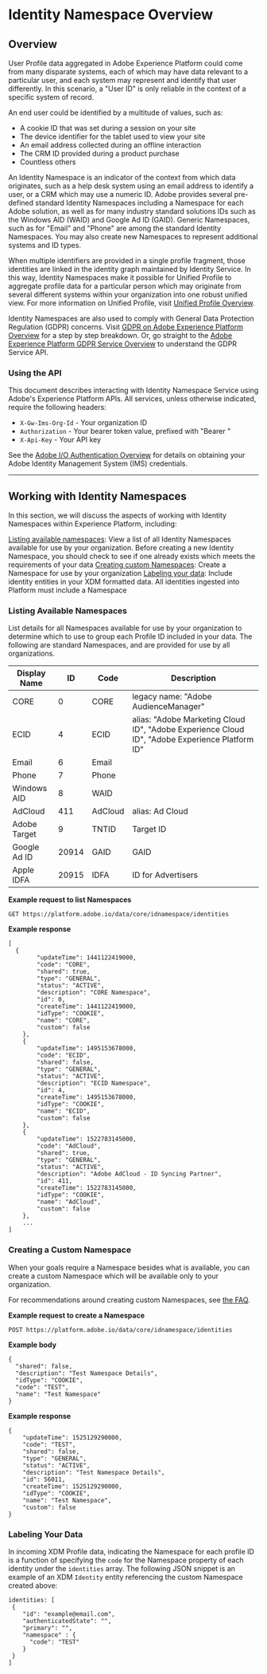 # Identity Namespace Overview

## Overview

User Profile data aggregated in Adobe Experience Platform could come from many disparate systems, each of which may have data relevant to a particular user, and each system may represent and identify that user differently.  In this scenario, a "User ID" is only reliable in the context of a specific system of record.

An end user could be identified by a multitude of values, such as:

* A cookie ID that was set during a session on your site
* The device identifier for the tablet used to view your site
* An email address collected during an offline interaction
* The CRM ID provided during a product purchase
* Countless others

An Identity Namespace is an indicator of the context from which data originates, such as a help desk system using an email address to identify a user, or a CRM which may use a numeric ID. Adobe provides several pre-defined standard Identity Namespaces including a Namespace for each Adobe solution, as well as for many industry standard solutions IDs such as the Windows AID (WAID) and Google Ad ID (GAID). Generic Namespaces, such as for "Email" and "Phone" are among the standard Identity Namespaces. You may also create new Namespaces to represent additional systems and ID types.

When multiple identifiers are provided in a single profile fragment, those identities are linked in the identity graph maintained by Identity Service. In this way, Identity Namespaces make it possible for Unified Profile to aggregate profile data for a particular person which may originate from several different systems within your organization into one robust unified view. For more information on Unified Profile, visit [Unified Profile Overview](../unified_profile_architectural_overview/unified_profile_architectural_overview.md).

Identity Namespaces are also used to comply with General Data Protection Regulation (GDPR) concerns. Visit [GDPR on Adobe Experience Platform Overview](../../../../../api-specification/markdown/narrative/gdpr/gdpr-on-platform-overview.md) for a step by step breakdown. Or, go straight to the [Adobe Experience Platform GDPR Service Overview](../../../../../api-specification/markdown/narrative/gdpr/use-cases/gdpr-api-overview.md) to understand the GDPR Service API.

### Using the API

This document describes interacting with Identity Namespace Service using Adobe's Experience Platform APIs. All services, unless otherwise indicated, require the following headers:

* `X-Gw-Ims-Org-Id` - Your organization ID
* `Authorization` -  Your bearer token value, prefixed with "Bearer "
* `X-Api-Key` - Your API key

See the [Adobe I/O Authentication Overview](https://www.adobe.io/apis/cloudplatform/console/authentication/gettingstarted.html) for details on obtaining your Adobe Identity Management System (IMS) credentials.

---

## Working with Identity Namespaces

In this section, we will discuss the aspects of working with Identity Namespaces within Experience Platform, including:

[Listing available namespaces](#listing-namespaces-available-for-your-organization): View a list of all Identity Namespaces available for use by your organization. Before creating a new Identity Namespace, you should check to see if one already exists which meets the requirements of your data
[Creating custom Namespaces](#creating-a-custom-namespace):  Create a Namespace for use by your organization
[Labeling your data](#labeling-your-data): Include identity entities in your XDM formatted data. All identities ingested into Platform must include a Namespace

### Listing Available Namespaces

List details for all Namespaces available for use by your organization to determine which to use to group each Profile ID included in your data. The following are standard Namespaces, and are provided for use by all organizations.

|Display Name|ID|Code|Description|
|------------|---|---|-----------|
|CORE|0|CORE|legacy name: "Adobe AudienceManager"|
|ECID|4|ECID|alias: "Adobe Marketing Cloud ID", "Adobe Experience Cloud ID", "Adobe Experience Platform ID"|
|Email|6|Email||
|Phone|7|Phone||
|Windows AID|8|WAID||
|AdCloud|411|AdCloud|alias: Ad Cloud|
|Adobe Target|9|TNTID|Target ID|
|Google Ad ID|20914|GAID|GAID|
|Apple IDFA|20915|IDFA|ID for Advertisers|

__Example request to list Namespaces__

```
GET https://platform.adobe.io/data/core/idnamespace/identities
```

__Example response__

```
[
  {
        "updateTime": 1441122419000,
        "code": "CORE",
        "shared": true,
        "type": "GENERAL",
        "status": "ACTIVE",
        "description": "CORE Namespace",
        "id": 0,
        "createTime": 1441122419000,
        "idType": "COOKIE",
        "name": "CORE",
        "custom": false
    },
    {
        "updateTime": 1495153678000,
        "code": "ECID",
        "shared": false,
        "type": "GENERAL",
        "status": "ACTIVE",
        "description": "ECID Namespace",
        "id": 4,
        "createTime": 1495153678000,
        "idType": "COOKIE",
        "name": "ECID",
        "custom": false
    },
    {
        "updateTime": 1522783145000,
        "code": "AdCloud",
        "shared": true,
        "type": "GENERAL",
        "status": "ACTIVE",
        "description": "Adobe AdCloud - ID Syncing Partner",
        "id": 411,
        "createTime": 1522783145000,
        "idType": "COOKIE",
        "name": "AdCloud",
        "custom": false
    },
    ...
]
```

### Creating a Custom Namespace

When your goals require a Namespace besides what is available, you can create a custom Namespace which will be available only to your organization.

For recommendations around creating custom Namespaces, see [the FAQ](../identity_services_architectural_overview/identity_services_faq.md).

__Example request to create a Namespace__

```
POST https://platform.adobe.io/data/core/idnamespace/identities
```

__Example body__

```
{
  "shared": false,
  "description": "Test Namespace Details",
  "idType": "COOKIE",
  "code": "TEST",
  "name": "Test Namespace"
}
```

__Example response__

```
{
    "updateTime": 1525129290000,
    "code": "TEST",
    "shared": false,
    "type": "GENERAL",
    "status": "ACTIVE",
    "description": "Test Namespace Details",
    "id": 56011,
    "createTime": 1525129290000,
    "idType": "COOKIE",
    "name": "Test Namespace",
    "custom": false
}

```

### Labeling Your Data

In incoming XDM Profile data, indicating the Namespace for each profile ID is a function of specifying the `code` for the Namespace property of each identity under the `identities` array. The following JSON snippet is an example of an XDM `Identity` entity referencing the custom Namespace created above:

```
identities: [
 {
    "id": "example@email.com",
    "authenticatedState": "",
    "primary": "",
    "namespace" : {
      "code": "TEST"
    }
 }
]
```
